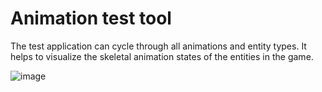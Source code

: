 # Animation test tool

The test application can cycle through all animations and entity types. It helps to visualize
the skeletal animation states of the entities in the game.

![image](https://raw.githubusercontent.com/wiki/mgerhardy/engine/images/dwarf.jpeg)
